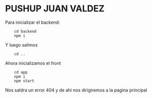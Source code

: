 # PUSHUP JUAN VALDEZ

Para inicializar el backend:

        cd backend
        npm i

Y luego salimos

        cd ..

Ahora inicializamos el front

        cd app
        npm i
        npm start

Nos saldra un error 404 y de ahi nos dirigiremos a la pagina principal